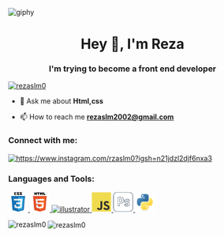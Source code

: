 ![giphy](https://github.com/user-attachments/assets/5a881322-07e4-4099-af70-52eed14acde3)
<h1 align="center">Hey 👋, I'm Reza</h1>
<h3 align="center">I'm trying to become a front end developer</h3>

<p align="left"> <a href="https://github.com/ryo-ma/github-profile-trophy"><img src="https://github-profile-trophy.vercel.app/?username=rezaslm0" alt="rezaslm0" /></a> </p>

- 💬 Ask me about **Html,css**

- 📫 How to reach me **rezaslm2002@gmail.com**

<h3 align="left">Connect with me:</h3>
<p align="left">
<a href="https://instagram.com/https://www.instagram.com/rzaslm0?igsh=n21jdzl2djf6nxa3" target="blank"><img align="center" src="https://raw.githubusercontent.com/rahuldkjain/github-profile-readme-generator/master/src/images/icons/Social/instagram.svg" alt="https://www.instagram.com/rzaslm0?igsh=n21jdzl2djf6nxa3" height="30" width="40" /></a>
</p>

<h3 align="left">Languages and Tools:</h3>
<p align="left"> <a href="https://www.w3schools.com/css/" target="_blank" rel="noreferrer"> <img src="https://raw.githubusercontent.com/devicons/devicon/master/icons/css3/css3-original-wordmark.svg" alt="css3" width="40" height="40"/> </a> <a href="https://www.w3.org/html/" target="_blank" rel="noreferrer"> <img src="https://raw.githubusercontent.com/devicons/devicon/master/icons/html5/html5-original-wordmark.svg" alt="html5" width="40" height="40"/> </a> <a href="https://www.adobe.com/in/products/illustrator.html" target="_blank" rel="noreferrer"> <img src="https://www.vectorlogo.zone/logos/adobe_illustrator/adobe_illustrator-icon.svg" alt="illustrator" width="40" height="40"/> </a> <a href="https://developer.mozilla.org/en-US/docs/Web/JavaScript" target="_blank" rel="noreferrer"> <img src="https://raw.githubusercontent.com/devicons/devicon/master/icons/javascript/javascript-original.svg" alt="javascript" width="40" height="40"/> </a> <a href="https://www.photoshop.com/en" target="_blank" rel="noreferrer"> <img src="https://raw.githubusercontent.com/devicons/devicon/master/icons/photoshop/photoshop-line.svg" alt="photoshop" width="40" height="40"/> </a> <a href="https://www.python.org" target="_blank" rel="noreferrer"> <img src="https://raw.githubusercontent.com/devicons/devicon/master/icons/python/python-original.svg" alt="python" width="40" height="40"/> </a> </p>

<p><img align="left" src="https://github-readme-stats.vercel.app/api/top-langs?username=rezaslm0&show_icons=true&locale=en&layout=compact" alt="rezaslm0" /></p>

<p>&nbsp;<img align="center" src="https://github-readme-stats.vercel.app/api?username=rezaslm0&show_icons=true&locale=en" alt="rezaslm0" /></p>


